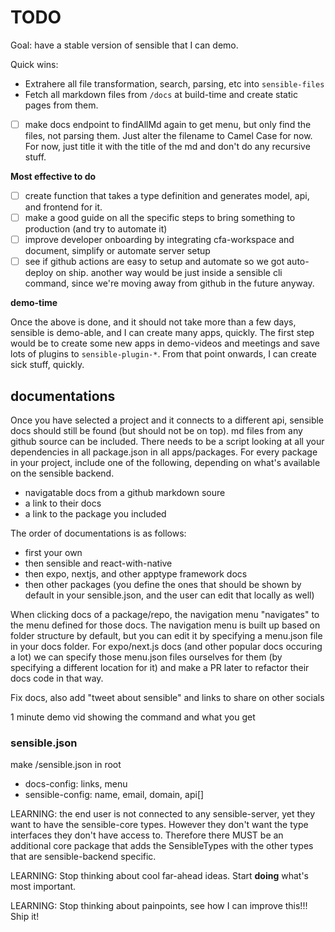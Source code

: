 # TODO

Goal: have a stable version of sensible that I can demo.

Quick wins:

- Extrahere all file transformation, search, parsing, etc into `sensible-files`
- Fetch all markdown files from `/docs` at build-time and create static pages from them.

- [ ] make docs endpoint to findAllMd again to get menu, but only find the files, not parsing them. Just alter the filename to Camel Case for now. For now, just title it with the title of the md and don't do any recursive stuff.

**Most effective to do**

- [ ] create function that takes a type definition and generates model, api, and frontend for it.
- [ ] make a good guide on all the specific steps to bring something to production (and try to automate it)
- [ ] improve developer onboarding by integrating cfa-workspace and document, simplify or automate server setup
- [ ] see if github actions are easy to setup and automate so we got auto-deploy on ship. another way would be just inside a sensible cli command, since we're moving away from github in the future anyway.

**demo-time**

Once the above is done, and it should not take more than a few days, sensible is demo-able, and I can create many apps, quickly. The first step would be to create some new apps in demo-videos and meetings and save lots of plugins to `sensible-plugin-*`. From that point onwards, I can create sick stuff, quickly.

## documentations

Once you have selected a project and it connects to a different api, sensible docs should still be found (but should not be on top). md files from any github source can be included. There needs to be a script looking at all your dependencies in all package.json in all apps/packages. For every package in your project, include one of the following, depending on what's available on the sensible backend.

- navigatable docs from a github markdown soure
- a link to their docs
- a link to the package you included

The order of documentations is as follows:

- first your own
- then sensible and react-with-native
- then expo, nextjs, and other apptype framework docs
- then other packages (you define the ones that should be shown by default in your sensible.json, and the user can edit that locally as well)

When clicking docs of a package/repo, the navigation menu "navigates" to the menu defined for those docs. The navigation menu is built up based on folder structure by default, but you can edit it by specifying a menu.json file in your docs folder. For expo/next.js docs (and other popular docs occuring a lot) we can specify those menu.json files ourselves for them (by specifying a different location for it) and make a PR later to refactor their docs code in that way.

Fix docs, also add "tweet about sensible" and links to share on other socials

1 minute demo vid showing the command and what you get

### sensible.json

make /sensible.json in root

- docs-config: links, menu
- sensible-config: name, email, domain, api[]

LEARNING: the end user is not connected to any sensible-server, yet they want to have the sensible-core types. However they don't want the type interfaces they don't have access to. Therefore there MUST be an additional core package that adds the SensibleTypes with the other types that are sensible-backend specific.

LEARNING: Stop thinking about cool far-ahead ideas. Start **doing** what's most important.

LEARNING: Stop thinking about painpoints, see how I can improve this!!! Ship it!
